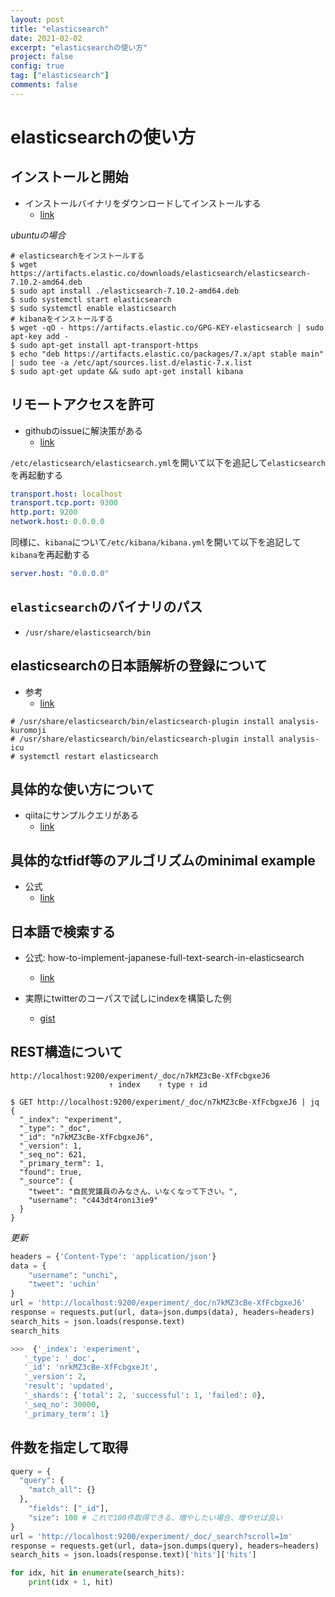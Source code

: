 ```yaml
---
layout: post
title: "elasticsearch"
date: 2021-02-02
excerpt: "elasticsearchの使い方"
project: false
config: true
tag: ["elasticsearch"]
comments: false
---
```


# elasticsearchの使い方

## インストールと開始
 - インストールバイナリをダウンロードしてインストールする
   - [link](https://www.elastic.co/guide/en/elasticsearch/reference/current/install-elasticsearch.html)

*ubuntuの場合*
```console
# elasticsearchをインストールする
$ wget https://artifacts.elastic.co/downloads/elasticsearch/elasticsearch-7.10.2-amd64.deb
$ sudo apt install ./elasticsearch-7.10.2-amd64.deb
$ sudo systemctl start elasticsearch
$ sudo systemctl enable elasticsearch
# kibanaをインストールする
$ wget -qO - https://artifacts.elastic.co/GPG-KEY-elasticsearch | sudo apt-key add -
$ sudo apt-get install apt-transport-https
$ echo "deb https://artifacts.elastic.co/packages/7.x/apt stable main" | sudo tee -a /etc/apt/sources.list.d/elastic-7.x.list
$ sudo apt-get update && sudo apt-get install kibana
```

## リモートアクセスを許可
 - githubのissueに解決策がある
   - [link](https://github.com/elastic/elasticsearch/issues/19987)

`/etc/elasticsearch/elasticsearch.yml`を開いて以下を追記して`elasticsearch`を再起動する
```yaml
transport.host: localhost
transport.tcp.port: 9300
http.port: 9200
network.host: 0.0.0.0
```

同様に、`kibana`について`/etc/kibana/kibana.yml`を開いて以下を追記して`kibana`を再起動する
```yaml
server.host: "0.0.0.0"
```

## `elasticsearch`のバイナリのパス
 - `/usr/share/elasticsearch/bin`

## elasticsearchの日本語解析の登録について
 - 参考
   - [link](https://www.elastic.co/guide/en/elasticsearch/plugins/current/analysis-kuromoji.html)
```console
# /usr/share/elasticsearch/bin/elasticsearch-plugin install analysis-kuromoji
# /usr/share/elasticsearch/bin/elasticsearch-plugin install analysis-icu
# systemctl restart elasticsearch
```

## 具体的な使い方について
 - qiitaにサンプルクエリがある
   - [link](https://qiita.com/nskydiving/items/1c2dc4e0b9c98d164329)

## 具体的なtfidf等のアルゴリズムのminimal example
 - 公式
   - [link](https://www.elastic.co/guide/en/elasticsearch/reference/current/index-modules-similarity.html)

## 日本語で検索する
 - 公式: how-to-implement-japanese-full-text-search-in-elasticsearch
   - [link](https://www.elastic.co/jp/blog/how-to-implement-japanese-full-text-search-in-elasticsearch)

 - 実際にtwitterのコーパスで試しにindexを構築した例
   - [gist](https://gist.github.com/GINK03/c366a6492d0f3aa174a30265d918c2e4)

## REST構造について

```
http://localhost:9200/experiment/_doc/n7kMZ3cBe-XfFcbgxeJ6
					  ↑ index    ↑ type ↑ id
```

```console
$ GET http://localhost:9200/experiment/_doc/n7kMZ3cBe-XfFcbgxeJ6 | jq
{
  "_index": "experiment",
  "_type": "_doc",
  "_id": "n7kMZ3cBe-XfFcbgxeJ6",
  "_version": 1,
  "_seq_no": 621,
  "_primary_term": 1,
  "found": true,
  "_source": {
    "tweet": "自民党議員のみなさん、いなくなって下さい。",
    "username": "c443dt4roni3ie9"
  }
}
```

*更新*

```python
headers = {'Content-Type': 'application/json'}
data = {
    "username": "unchi",
    "tweet": 'uchin'
}
url = 'http://localhost:9200/experiment/_doc/n7kMZ3cBe-XfFcbgxeJ6'
response = requests.put(url, data=json.dumps(data), headers=headers)
search_hits = json.loads(response.text)
search_hits

>>>  {'_index': 'experiment',
   '_type': '_doc',
   '_id': 'nrkMZ3cBe-XfFcbgxeJt',
   '_version': 2,
   'result': 'updated',
   '_shards': {'total': 2, 'successful': 1, 'failed': 0},
   '_seq_no': 30000,
   '_primary_term': 1}
```

## 件数を指定して取得

```python
query = {
  "query": {
    "match_all": {}
  },
    "fields": ["_id"],
    "size": 100 # これで100件取得できる、増やしたい場合、増やせば良い
}
url = 'http://localhost:9200/experiment/_doc/_search?scroll=1m'
response = requests.get(url, data=json.dumps(query), headers=headers)
search_hits = json.loads(response.text)['hits']['hits']

for idx, hit in enumerate(search_hits):
    print(idx + 1, hit)
```
